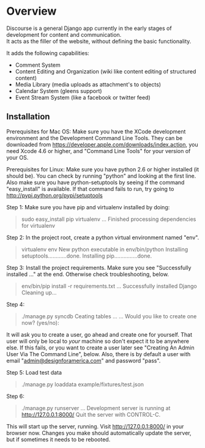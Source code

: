 Overview
====================

Discourse is a general Django app currently in the early stages of development for content and communication.  
It acts as the filler of the website, without defining the basic functionality.

It adds the following capabilities:

- Comment System
- Content Editing and Organization (wiki like content editing of structured content)
- Media Library (media uploads as attachment's to objects)
- Calendar System (gleens support)
- Event Stream System (like a facebook or twitter feed)



Installation
-------------------
Prerequisites for Mac OS:
Make sure you have the XCode development environment and the Development Command Line Tools.  They can be downloaded from https://developer.apple.com/downloads/index.action, you need Xcode 4.6 or higher, and "Command Line Tools" for your version of your OS.

Prerequisites for Linux:
Make sure you have python 2.6 or higher installed (it should be).  You can check by running "python" and looking at the first line.  Also make sure you have python-setuptools by seeing if the command "easy_install" is available.  If that command fails to run, try going to http://pypi.python.org/pypi/setuptools

Step 1:
Make sure you have pip and virtualenv installed by doing:

  > sudo easy_install pip virtualenv
  ...
  Finished processing dependencies for virtualenv

Step 2:
In the project root, create a python virtual environment named "env".

  > virtualenv env
  New python executable in env/bin/python
  Installing setuptools............done.
  Installing pip...............done.


Step 3:
Install the project requirements.  Make sure you see "Successfully installed ..." at the end.  Otherwise check troubleshooting, below.

  > env/bin/pip install -r requirements.txt
  ...
  Successfully installed Django
  Cleaning up...

Step 4:

  > ./manage.py syncdb
  Ceating tables ...
  ...
  Would you like to create one now? (yes/no):

It will ask you to create a user, go ahead and create one for yourself.  That user will only be local to *your* machine so don't expect it to be anywhere else.  If this fails, or you want to create a user later see "Creating An Admin User Via The Command Line", below.  Also, there is by default a user with email "admin@designforamerica.com" and password "pass".

Step 5:
Load test data

> ./manage.py loaddata example/fixtures/test.json

Step 6:
  
  > ./manage.py runserver
  ...
  Development server is running at http://127.0.0.1:8000/
  Quit the server with CONTROL-C.

This will start up the server, running.  Visit http://127.0.0.1:8000/ in your browser now.
Changes you make should automatically update the server, but if sometimes it needs to be rebooted.
